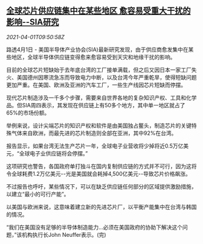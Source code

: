 <!--1617271262000-->
[全球芯片供应链集中在某些地区 愈容易受重大干扰的影响--SIA研究](https://cn.reuters.com/article/global-chip-supply-sia-0401-idCNKBS2BO4YH)
------

<div><i>2021-04-01T09:50:58Z</i></div><p>路透4月1日 - 美国半导体产业协会(SIA)最新研究发现，由于供应商愈发集中在某些地区，全球半导体供应链变得愈来愈容易受到天灾和地缘干扰的影响。</p><p>目前的全球芯片短缺始于去年底台湾的工厂接单满载，但之后又因日本一家工厂失火、美国德州因寒流急冻而导致电力中断，以及台湾今年严重乾旱，使得短缺问题更加严重。在美国、欧洲及亚洲的汽车工厂，一些生产线因芯片短缺而停摆。</p><p>现代芯片制造涉及一千多个步骤，需要来自世界各地的复杂知识产权、工具和化学品。但SIA周四表示，其发现在供应链上有50多个地方，其中单一地区就占了65%的市场份额。</p><p>举例来说，设计尖端芯片的知识产权和软件是由美国独占鳌头，制造芯片的关键特殊气体来自欧洲，而最先进的芯片制造则全部在亚洲，其中92%在台湾。</p><p>报告显示，如果台湾无法生产芯片一年，全球电子业营收将少掉将近0.5万亿美元，“全球电子业供应链将会停摆。”</p><p>这项研究也警告，各国政府单打独斗在国内复制供应链的方式并不可行，因为这将令全球耗费1.2万亿美元--光是美国就会耗掉4,500亿美元--导致芯片价格飙涨。</p><p>不过报告也呼吁，某些情况下，可以在缺乏供应链任何部分的区域提供激励措施，以建立“最小的可行产能”。</p><p>以美国与欧洲来说，这意味着建立新的先进芯片厂，以平衡产能集中在台湾与韩国的情况。</p><p>“我们在美国没有足够的半导体制造能力...必须在美国政府的协助下解决这个问题，”该机构执行长John Neuffer表示。(完)</p>
